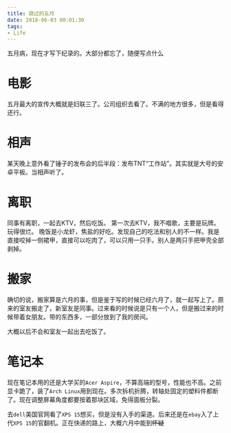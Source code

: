 ```yaml
---
title: 跳过的五月
date: 2018-06-03 00:01:30
tags:
- Life
---
```

五月病，现在才写下纪录的。大部分都忘了，随便写点什么
<!--more-->
# 电影
五月最大的宣传大概就是妇联三了。公司组织去看了。不满的地方很多，但是看得还行。

# 相声
某天晚上意外看了锤子的发布会的后半段：发布TNT“工作站”。其实就是大号的安卓平板。当相声听了。

# 离职
同事有离职，一起去KTV，然后吃饭。
第一次去KTV，我不唱歌，主要是玩牌。玩得很烂。
晚饭是小龙虾，焦盐的好吃。发现自己的吃法和别人的不一样。我是直接咬掉一侧裙甲，直接可以吃肉了，可以只用一只手。别人是两只手把甲壳全部剥掉。

# 搬家
确切的说，搬家算是六月的事，但是鉴于写的时候已经六月了，就一起写上了。原来的室友搬走了，新室友是同事。过来看的时候说是只有一个人，但是搬过来的时候带着女朋友。带的东西多，一部分放到了我的房间。

大概以后不会和室友一起出去吃饭了。

# 笔记本
现在笔记本用的还是大学买的`Acer Aspire`，不算高端的型号，性能也不高。之前显卡跪了，装了`Arch Linux`用到现在。多次拆机折腾，转轴处固定的塑料件都断了。现在调整屏幕角度都要按着那块区域，免得面板分裂。

去`dell`美国官网看了`XPS 15`想买，但是没有入手的渠道。后来还是在`ebay`入了上代`XPS 15`的官翻机。正在快递的路上，大概六月中能到~~怀疑~~